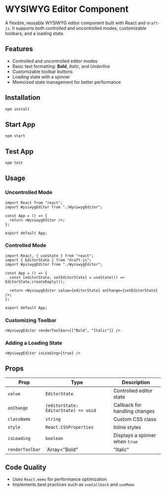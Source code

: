 # WYSIWYG Editor Component

A flexible, reusable WYSIWYG editor component built with React and `draft-js`. It supports both controlled and uncontrolled modes, customizable toolbars, and a loading state.

## Features
- Controlled and uncontrolled editor modes
- Basic text formatting: **Bold**, *Italic*, and _Underline_
- Customizable toolbar buttons
- Loading state with a spinner
- Memoized state management for better performance

## Installation

```sh
npm install
```

## Start App

```sh
npm start
```

## Test App

```sh
npm test
```

## Usage

### Uncontrolled Mode

```tsx
import React from "react";
import WysiwygEditor from "./WysiwygEditor";

const App = () => {
  return <WysiwygEditor />;
};

export default App;
```

### Controlled Mode

```tsx
import React, { useState } from "react";
import { EditorState } from "draft-js";
import WysiwygEditor from "./WysiwygEditor";

const App = () => {
  const [editorState, setEditorState] = useState(() => EditorState.createEmpty());
  
  return <WysiwygEditor value={editorState} onChange={setEditorState} />;
};

export default App;
```

### Customizing Toolbar

```tsx
<WysiwygEditor renderToolbar={["Bold", "Italic"]} />
```

### Adding a Loading State

```tsx
<WysiwygEditor isLoading={true} />
```

## Props

| Prop            | Type                                      | Description |
|----------------|-------------------------------------------|-------------|
| `value`        | `EditorState`                            | Controlled editor state |
| `onChange`     | `(editorState: EditorState) => void`     | Callback for handling changes |
| `className`    | `string`                                 | Custom CSS class |
| `style`        | `React.CSSProperties`                    | Inline styles |
| `isLoading`    | `boolean`                                | Displays a spinner when `true` |
| `renderToolbar`| `Array<"Bold" | "Italic" | "Underline">` | Custom toolbar buttons |

## Code Quality
- Uses `React.memo` for performance optimization
- Implements best practices such as `useCallback` and `useMemo`